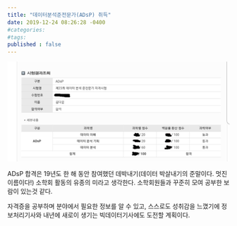 ```yaml
---
title: "데이터분석준전문가(ADsP) 취득"
date: 2019-12-24 08:26:28 -0400
#categories: 
#tags: 
published : false
---
```


![img](/img/adsp.jpg)

ADsP 합격은 19년도 한 해 동안 참여했던 데박내기(데이터 박살내기의 준말이다. 멋진 이름이다!) 소학회 활동의 유종의 미라고 생각한다. 소학회원들과 꾸준히 모여 공부한 보람이 있는것 같다.

자격증을 공부하며 분야에서 필요한 정보를 알 수 있고, 스스로도 성취감을 느꼈기에 정보처리기사와 내년에 새로이 생기는 빅데이터기사에도 도전할 계획이다.

